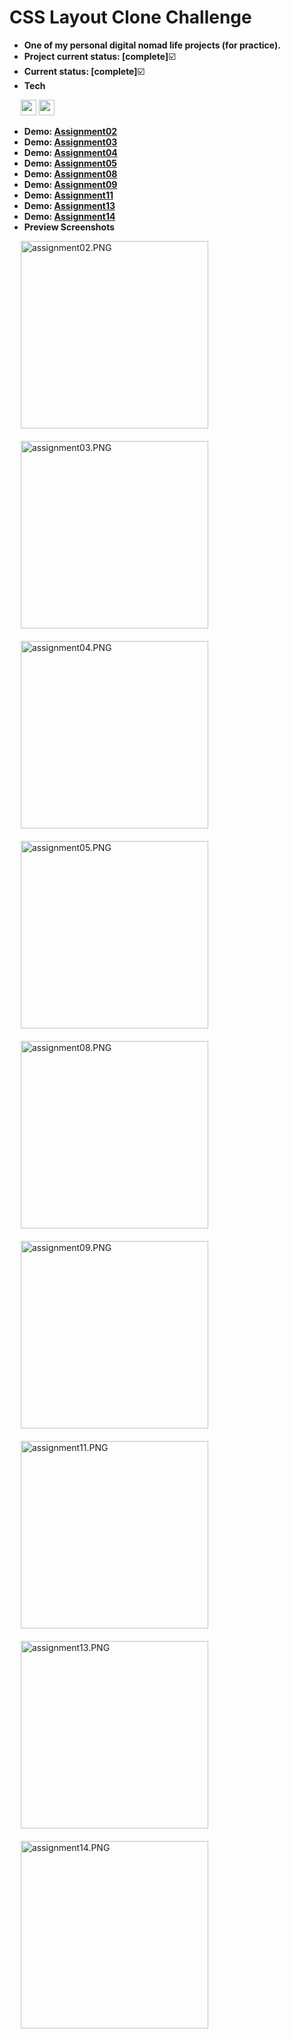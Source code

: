 # CSS Layout Clone Challenge

- **One of my personal digital nomad life projects (for practice).**
- **Project current status: [complete]**:ballot_box_with_check:
- **Current status: [complete]**:ballot_box_with_check:
- **Tech**
<p>
  &emsp;
  <img src="https://img.shields.io/badge/HTML5-E34F26?style=flat&logo=html5&logoColor=white&logoWidth=25" height="25px"/>
  <img src="https://img.shields.io/badge/CSS3-1572B6?style=flat&logo=css3&logoColor=white&logoWidth=25" height="25px"/>
</p>

- **Demo: [Assignment02](https://hansf14.github.io/css-layout-clone-challenge/assignment02)**
- **Demo: [Assignment03](https://hansf14.github.io/css-layout-clone-challenge/assignment03)**
- **Demo: [Assignment04](https://hansf14.github.io/css-layout-clone-challenge/assignment04)**
- **Demo: [Assignment05](https://hansf14.github.io/css-layout-clone-challenge/assignment05)**
- **Demo: [Assignment08](https://hansf14.github.io/css-layout-clone-challenge/assignment08)**
- **Demo: [Assignment09](https://hansf14.github.io/css-layout-clone-challenge/assignment09)**
- **Demo: [Assignment11](https://hansf14.github.io/css-layout-clone-challenge/assignment11)**
- **Demo: [Assignment13](https://hansf14.github.io/css-layout-clone-challenge/assignment13)**
- **Demo: [Assignment14](https://hansf14.github.io/css-layout-clone-challenge/assignment14)**
- **Preview Screenshots**
<p>
  <div>
    &emsp;
    <img width="300px" src="https://hansf14.github.io/css-layout-clone-challenge/preview-screenshots/assignment02.PNG" alt="assignment02.PNG" />
  </div>  
  &emsp;
  <div>
    &emsp;
    <img width="300px" src="https://hansf14.github.io/css-layout-clone-challenge/preview-screenshots/assignment03.PNG" alt="assignment03.PNG" />
  </div>
  &emsp;
  <div>
    &emsp;
    <img width="300px" src="https://hansf14.github.io/css-layout-clone-challenge/preview-screenshots/assignment04.PNG" alt="assignment04.PNG" />
  </div>
  &emsp;
  <div>
    &emsp;
    <img width="300px" src="https://hansf14.github.io/css-layout-clone-challenge/preview-screenshots/assignment05.PNG" alt="assignment05.PNG" />
  </div>
  &emsp;
  <div>
    &emsp;
    <img width="300px" src="https://hansf14.github.io/css-layout-clone-challenge/preview-screenshots/assignment08.PNG" alt="assignment08.PNG" />
  </div>
  &emsp;
  <div>
    &emsp;
    <img width="300px" src="https://hansf14.github.io/css-layout-clone-challenge/preview-screenshots/assignment09.PNG" alt="assignment09.PNG" />
  </div>
  &emsp;
  <div>
    &emsp;
    <img width="300px" src="https://hansf14.github.io/css-layout-clone-challenge/preview-screenshots/assignment11.PNG" alt="assignment11.PNG" />
  </div>
  &emsp;
  <div>
    &emsp;
    <img width="300px" src="https://hansf14.github.io/css-layout-clone-challenge/preview-screenshots/assignment13.PNG" alt="assignment13.PNG" />
  </div>
  &emsp;
  <div>
    &emsp;
    <img width="300px" src="https://hansf14.github.io/css-layout-clone-challenge/preview-screenshots/assignment14.PNG" alt="assignment14.PNG" />
  </div>
</p>

<br/>
